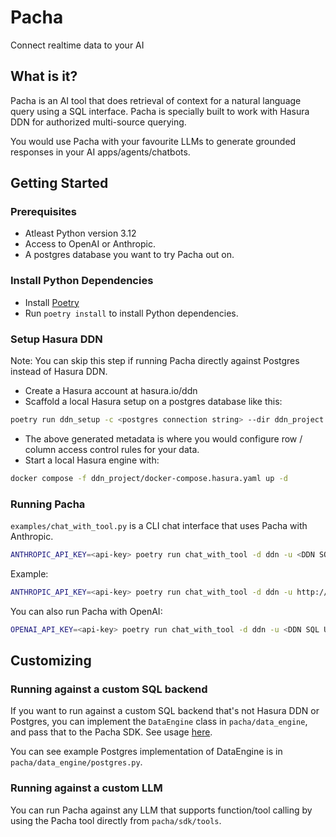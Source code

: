 # Pacha

Connect realtime data to your AI

## What is it?

Pacha is an AI tool that does retrieval of context for a natural language query using a SQL interface.
Pacha is specially built to work with Hasura DDN for authorized multi-source querying.

You would use Pacha with your favourite LLMs to generate grounded responses in your AI apps/agents/chatbots.

## Getting Started

### Prerequisites

- Atleast Python version 3.12
- Access to OpenAI or Anthropic.
- A postgres database you want to try Pacha out on.

### Install Python Dependencies

- Install [Poetry](https://python-poetry.org/docs/)
- Run `poetry install` to install Python dependencies.

### Setup Hasura DDN

Note: You can skip this step if running Pacha directly against Postgres instead of Hasura DDN.

- Create a Hasura account at hasura.io/ddn
- Scaffold a local Hasura setup on a postgres database like this:
```bash
poetry run ddn_setup -c <postgres connection string> --dir ddn_project
```
- The above generated metadata is where you would configure row / column access control rules for your data.
- Start a local Hasura engine with:
```bash
docker compose -f ddn_project/docker-compose.hasura.yaml up -d
```

### Running Pacha

`examples/chat_with_tool.py` is a CLI chat interface that uses Pacha with Anthropic.

```bash
ANTHROPIC_API_KEY=<api-key> poetry run chat_with_tool -d ddn -u <DDN SQL URL> -H <header to pass to DDN> --llm anthropic
```

Example:
```bash
ANTHROPIC_API_KEY=<api-key> poetry run chat_with_tool -d ddn -u http://localhost:3000/v1/sql -H 'x-hasura-role: admin' --llm anthropic
```

You can also run Pacha with OpenAI:
```bash
OPENAI_API_KEY=<api-key> poetry run chat_with_tool -d ddn -u <DDN SQL URL> -H <header to pass to DDN> --llm openai
```

## Customizing

### Running against a custom SQL backend

If you want to run against a custom SQL backend that's not Hasura DDN or Postgres, you can implement the `DataEngine` class in `pacha/data_engine`, and pass that to the Pacha SDK. See usage [here](pacha/sdk/tools/code_tool.py#L57).

You can see example Postgres implementation of DataEngine is in `pacha/data_engine/postgres.py`.

### Running against a custom LLM

You can run Pacha against any LLM that supports function/tool calling by using the Pacha tool directly from `pacha/sdk/tools`.
